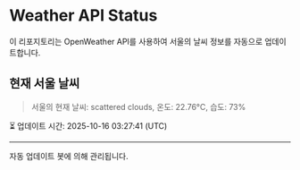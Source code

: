 
# Weather API Status

이 리포지토리는 OpenWeather API를 사용하여 서울의 날씨 정보를 자동으로 업데이트합니다.

## 현재 서울 날씨
> 서울의 현재 날씨: scattered clouds, 온도: 22.76°C, 습도: 73%

⏳ 업데이트 시간: 2025-10-16 03:27:41 (UTC)

---
자동 업데이트 봇에 의해 관리됩니다.
